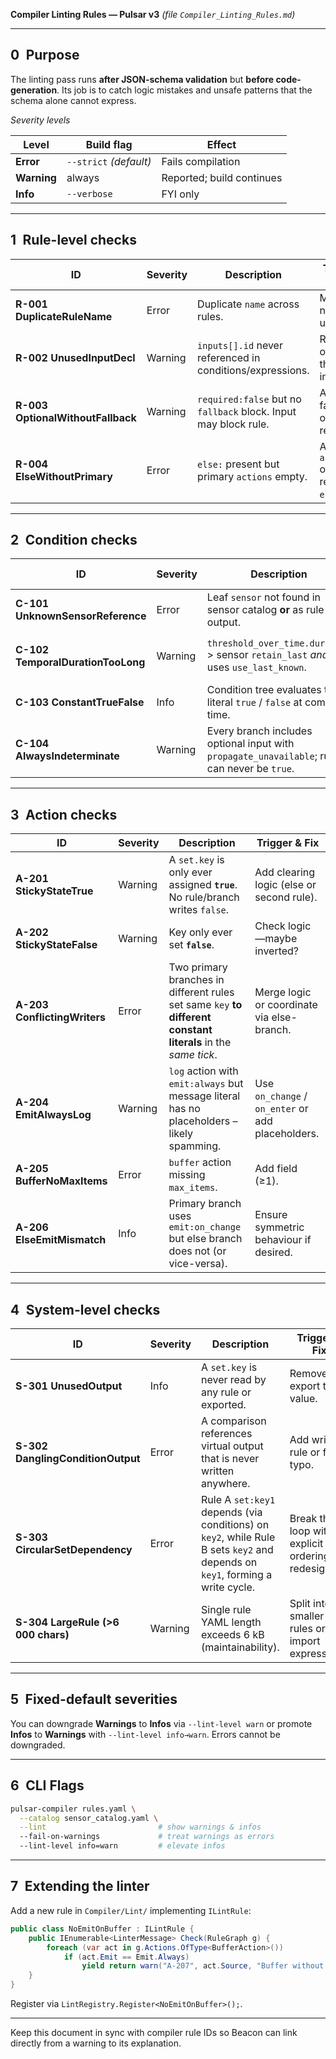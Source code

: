 **Compiler Linting Rules — Pulsar v3**
*(file `Compiler_Linting_Rules.md`)*

---

## 0 Purpose

The linting pass runs **after JSON-schema validation** but **before code-generation**.
Its job is to catch logic mistakes and unsafe patterns that the schema alone cannot express.

*Severity levels*

| Level       | Build flag             | Effect                    |
| ----------- | ---------------------- | ------------------------- |
| **Error**   | `--strict` *(default)* | Fails compilation         |
| **Warning** | always                 | Reported; build continues |
| **Info**    | `--verbose`            | FYI only                  |

---

## 1 Rule-level checks

| ID                                 | Severity | Description                                                     | Trigger & Fix                   |
| ---------------------------------- | -------- | --------------------------------------------------------------- | ------------------------------- |
| **R-001  DuplicateRuleName**       | Error    | Duplicate `name` across rules.                                  | Make names unique.              |
| **R-002  UnusedInputDecl**         | Warning  | `inputs[].id` never referenced in conditions/expressions.       | Remove or use the input.        |
| **R-003  OptionalWithoutFallback** | Warning  | `required:false` but no `fallback` block. Input may block rule. | Add fallback or mark required.  |
| **R-004  ElseWithoutPrimary**      | Error    | `else:` present but primary `actions` empty.                    | Add `actions` or remove `else`. |

---

## 2 Condition checks

| ID                                 | Severity | Description                                                                                  | Trigger & Fix                                 |
| ---------------------------------- | -------- | -------------------------------------------------------------------------------------------- | --------------------------------------------- |
| **C-101  UnknownSensorReference**  | Error    | Leaf `sensor` not found in sensor catalog **or** as rule output.                             | Fix typo or add to catalog.                   |
| **C-102  TemporalDurationTooLong** | Warning  | `threshold_over_time.duration` > sensor `retain_last` *and* rule uses `use_last_known`.      | Increase `retain_last` or shorten `duration`. |
| **C-103  ConstantTrueFalse**       | Info     | Condition tree evaluates to literal `true` / `false` at compile time.                        | Remove dead logic.                            |
| **C-104  AlwaysIndeterminate**     | Warning  | Every branch includes optional input with `propagate_unavailable`; rule can never be `true`. | Provide fallback or mark required.            |

---

## 3 Action checks

| ID                            | Severity | Description                                                                                                   | Trigger & Fix                                     |
| ----------------------------- | -------- | ------------------------------------------------------------------------------------------------------------- | ------------------------------------------------- |
| **A-201  StickyStateTrue**    | Warning  | A `set.key` is only ever assigned **`true`**. No rule/branch writes `false`.                                  | Add clearing logic (else or second rule).         |
| **A-202  StickyStateFalse**   | Warning  | Key only ever set **`false`**.                                                                                | Check logic—maybe inverted?                       |
| **A-203  ConflictingWriters** | Error    | Two primary branches in different rules set same `key` **to different constant literals** in the *same tick*. | Merge logic or coordinate via else-branch.        |
| **A-204  EmitAlwaysLog**      | Warning  | `log` action with `emit:always` but message literal has no placeholders – likely spamming.                    | Use `on_change` / `on_enter` or add placeholders. |
| **A-205  BufferNoMaxItems**   | Error    | `buffer` action missing `max_items`.                                                                          | Add field (≥1).                                   |
| **A-206  ElseEmitMismatch**   | Info     | Primary branch uses `emit:on_change` but else branch does not (or vice-versa).                                | Ensure symmetric behaviour if desired.            |

---

## 4 System-level checks

| ID                                  | Severity | Description                                                                                                                  | Trigger & Fix                                      |
| ----------------------------------- | -------- | ---------------------------------------------------------------------------------------------------------------------------- | -------------------------------------------------- |
| **S-301  UnusedOutput**             | Info     | A `set.key` is never read by any rule or exported.                                                                           | Remove or export the value.                        |
| **S-302  DanglingConditionOutput**  | Error    | A comparison references virtual output that is never written anywhere.                                                       | Add writer rule or fix typo.                       |
| **S-303  CircularSetDependency**    | Error    | Rule A `set:key1` depends (via conditions) on `key2`, while Rule B sets `key2` and depends on `key1`, forming a write cycle. | Break the loop with explicit ordering or redesign. |
| **S-304  LargeRule (>6 000 chars)** | Warning  | Single rule YAML length exceeds 6 kB (maintainability).                                                                      | Split into smaller rules or import expressions.    |

---

## 5 Fixed-default severities

You can downgrade **Warnings** to **Infos** via `--lint-level warn` or promote **Infos** to **Warnings** with `--lint-level info→warn`.
Errors cannot be downgraded.

---

## 6 CLI Flags

```bash
pulsar-compiler rules.yaml \
  --catalog sensor_catalog.yaml \
  --lint                         # show warnings & infos
  --fail-on-warnings             # treat warnings as errors
  --lint-level info=warn         # elevate infos
```

---

## 7 Extending the linter

Add a new rule in `Compiler/Lint/` implementing `ILintRule`:

```csharp
public class NoEmitOnBuffer : ILintRule {
    public IEnumerable<LinterMessage> Check(RuleGraph g) {
        foreach (var act in g.Actions.OfType<BufferAction>())
            if (act.Emit == Emit.Always)
                yield return warn("A-207", act.Source, "Buffer without emit…");
    }
}
```

Register via `LintRegistry.Register<NoEmitOnBuffer>();`.

---

Keep this document in sync with compiler rule IDs so Beacon can link directly from a warning to its explanation.
